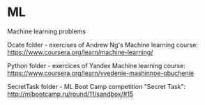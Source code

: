 # ML
Machine learning problems

Ocate folder - exercises of Andrew Ng's Machine learning course: https://www.coursera.org/learn/machine-learning/

Python folder - exercices of Yandex Machine learning course: https://www.coursera.org/learn/vvedenie-mashinnoe-obuchenie

SecretTask folder - ML Boot Camp competition "Secret Task": http://mlbootcamp.ru/round/11/sandbox/#15

